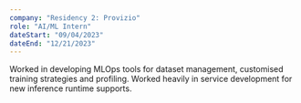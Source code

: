 ```yaml
---
company: "Residency 2: Provizio"
role: "AI/ML Intern"
dateStart: "09/04/2023"
dateEnd: "12/21/2023"
---
```


Worked in developing MLOps tools for dataset management, customised training strategies and profiling. Worked heavily in service development for new inference runtime supports.
